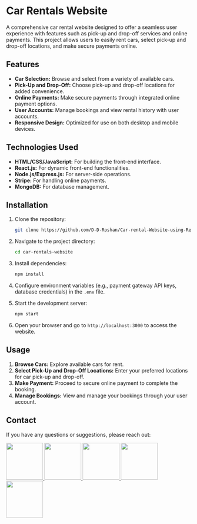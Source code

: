 
# Car Rentals Website

A comprehensive car rental website designed to offer a seamless user experience with features such as pick-up and drop-off services and online payments. This project allows users to easily rent cars, select pick-up and drop-off locations, and make secure payments online.

## Features

- **Car Selection:** Browse and select from a variety of available cars.
- **Pick-Up and Drop-Off:** Choose pick-up and drop-off locations for added convenience.
- **Online Payments:** Make secure payments through integrated online payment options.
- **User Accounts:** Manage bookings and view rental history with user accounts.
- **Responsive Design:** Optimized for use on both desktop and mobile devices.

## Technologies Used

- **HTML/CSS/JavaScript:** For building the front-end interface.
- **React.js:** For dynamic front-end functionalities.
- **Node.js/Express.js:** For server-side operations.
- **Stripe:** For handling online payments.
- **MongoDB:** For database management.

## Installation

1. Clone the repository:
   ```bash
   git clone https://github.com/D-D-Roshan/Car-rental-Website-using-React
   ```

2. Navigate to the project directory:
   ```bash
   cd car-rentals-website
   ```

3. Install dependencies:
   ```bash
   npm install
   ```

4. Configure environment variables (e.g., payment gateway API keys, database credentials) in the `.env` file.

5. Start the development server:
   ```bash
   npm start
   ```

6. Open your browser and go to `http://localhost:3000` to access the website.

## Usage

1. **Browse Cars:** Explore available cars for rent.
2. **Select Pick-Up and Drop-Off Locations:** Enter your preferred locations for car pick-up and drop-off.
3. **Make Payment:** Proceed to secure online payment to complete the booking.
4. **Manage Bookings:** View and manage your bookings through your user account.

## Contact

If you have any questions or suggestions, please reach out:

<div>
<a href="https://www.facebook.com/roshan.d.942145">
<img width="100" height="100" src="https://user-images.githubusercontent.com/74038190/235294010-ec412ef5-e3da-4efa-b1d4-0ab4d4638755.gif" target="_blank"/>
</a> 
<a href="https://discord.com/invite/M8he9HxQ">
<img width="100" height="100" src="https://user-images.githubusercontent.com/74038190/235294015-47144047-25ab-417c-af1b-6746820a20ff.gif" target="_blank"/>
</a> 
<a href="https://www.linkedin.com/in/d-d-roshan">
<img width="100" height="100" src="https://user-images.githubusercontent.com/74038190/235294012-0a55e343-37ad-4b0f-924f-c8431d9d2483.gif" target="_blank"/>
</a>  
<a href="https://www.instagram.com/d_roshan_official">
<img width="100" height="100" src="https://user-images.githubusercontent.com/74038190/235294013-a33e5c43-a01c-43f6-b44d-a406d8b4ab75.gif" target="_blank"/>
</a>  
<a href="https://github.com/D-D-Roshan/D-D-Roshan">
<img width="100" height="100" src="https://img.icons8.com/?size=100&id=akG4VRhAoSii&format=png&color=000000" target="_blank"/>
</a> 
</div>
